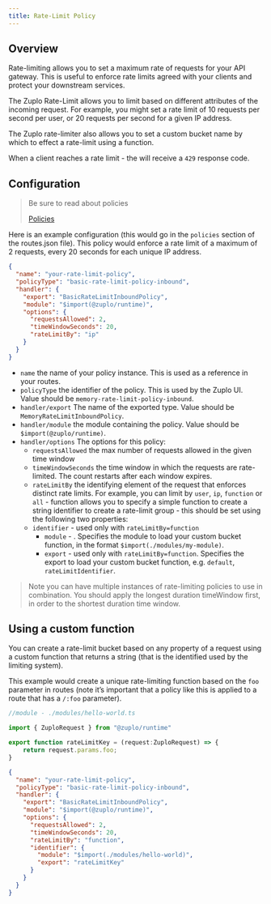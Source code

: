 ```yaml
---
title: Rate-Limit Policy
---
```


## Overview

Rate-limiting allows you to set a maximum rate of requests for your API gateway.
This is useful to enforce rate limits agreed with your clients and protect your
downstream services.

The Zuplo Rate-Limit allows you to limit based on different attributes of the
incoming request. For example, you might set a rate limit of 10 requests per
second per user, or 20 requests per second for a given IP address.

The Zuplo rate-limiter also allows you to set a custom bucket name by which to
effect a rate-limit using a function.

When a client reaches a rate limit - the will receive a `429` response code.

## Configuration

> Be sure to read about policies
>
> [Policies](/policies)

Here is an example configuration (this would go in the `policies` section of the
routes.json file). This policy would enforce a rate limit of a maximum of 2
requests, every 20 seconds for each unique IP address.

```json
{
  "name": "your-rate-limit-policy",
  "policyType": "basic-rate-limit-policy-inbound",
  "handler": {
    "export": "BasicRateLimitInboundPolicy",
    "module": "$import(@zuplo/runtime)",
    "options": {
      "requestsAllowed": 2,
      "timeWindowSeconds": 20,
      "rateLimitBy": "ip"
    }
  }
}
```

- `name` the name of your policy instance. This is used as a reference in your
  routes.
- `policyType` the identifier of the policy. This is used by the Zuplo UI. Value
  should be `memory-rate-limit-policy-inbound`.
- `handler/export` The name of the exported type. Value should be
  `MemoryRateLimitInboundPolicy`.
- `handler/module` the module containing the policy. Value should be
  `$import(@zuplo/runtime)`.
- `handler/options` The options for this policy:
  - `requestsAllowed` the max number of requests allowed in the given time
    window
  - `timeWindowSeconds` the time window in which the requests are rate-limited.
    The count restarts after each window expires.
  - `rateLimitBy` the identifying element of the request that enforces distinct
    rate limits. For example, you can limit by `user`, `ip`, `function` or
    `all` - function allows you to specify a simple function to create a string
    identifier to create a rate-limit group - this should be set using the
    following two properties:
  - `identifier` - used only with `rateLimitBy=function`
    - `module` - . Specifies the module to load your custom bucket function, in
      the format `$import(./modules/my-module)`.
    - `export` - used only with `rateLimitBy=function`. Specifies the export to
      load your custom bucket function, e.g. `default`, `rateLimitIdentifier`.

> Note you can have multiple instances of rate-limiting policies to use in
> combination. You should apply the longest duration timeWindow first, in order
> to the shortest duration time window.

## Using a custom function

You can create a rate-limit bucket based on any property of a request using a
custom function that returns a string (that is the identified used by the
limiting system).

This example would create a unique rate-limiting function based on the `foo`
parameter in routes (note it’s important that a policy like this is applied to a
route that has a `/:foo` parameter).

```ts
//module - ./modules/hello-world.ts

import { ZuploRequest } from "@zuplo/runtime"

export function rateLimitKey = (request:ZuploRequest) => {
	return request.params.foo;
}
```

```json
{
  "name": "your-rate-limit-policy",
  "policyType": "basic-rate-limit-policy-inbound",
  "handler": {
    "export": "BasicRateLimitInboundPolicy",
    "module": "$import(@zuplo/runtime)",
    "options": {
      "requestsAllowed": 2,
      "timeWindowSeconds": 20,
      "rateLimitBy": "function",
      "identifier": {
        "module": "$import(./modules/hello-world)",
        "export": "rateLimitKey"
      }
    }
  }
}
```
